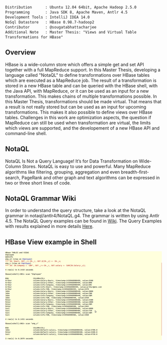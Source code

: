 ```
Distribution      : Ubuntu 12.04 64bit, Apache Hadoop 2.5.0
Programming       : Java SDK 8, Apache Maven, Antlr 4.5
Development Tools : IntelliJ IDEA 14.0
NoSql Datastore   : HBase 0.98.7-hadoop2
Contributor       : @sougatabhattacharjee
Additional Note   : Master Thesis: "Views and Virtual Table Transformations for HBase"
```

## Overview
HBase is a wide-column store which offers a simple get and set API together with a full MapReduce support. In this Master Thesis, developing a language called "NotaQL" to define transformations over HBase tables which are executed as a MapReduce job. The result of a transformation is stored in a new HBase table and can be queried with the HBase shell, with the Java API, with MapReduce, or it can be used as an input for a new transformation. This makes chains of multiple transformations possible. In this Master Thesis, transformations should be made virtual. That means that a result is not really stored but can be used as an input for upcoming transformations. This makes it also possible to define views over HBase tables. Challenges in this work are optimization aspects, the question if MapReduce can still be used when transformation are virtual, the limits which views are supported, and the developement of a new HBase API and command-line shell.

## NotaQL
NotaQL Is Not a Query Language! It’s for Data Transformation on Wide-Column Stores. NotaQL is easy to use and powerful. Many MapReduce algorithms like ﬁltering, grouping, aggregation and even breadth-ﬁrst-search, PageRank and other graph and text algorithms can be expressed in two or three short lines of code.

## NotaQL Grammar Wiki
In order to understand the query structure, take a look at the NotaQL grammar in notaql/antlr4/NotaQL.g4. The grammar is written by using Antlr 4.5. 
The NotaQL Query examples can be found in [Wiki](https://github.com/sougatabhattacharjee/Thesis-HBase/wiki).
The Query Examples with results explained in more details [Here](https://github.com/sougatabhattacharjee/Thesis-HBase/wiki/Query-with-NotaQL).

## HBase View example in Shell
![alt tag](https://github.com/sougatabhattacharjee/Thesis-HBase/blob/master/app/vshell.png)



